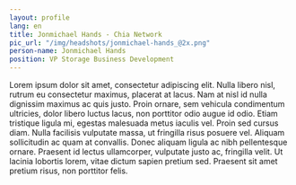 ```yaml
---
layout: profile
lang: en
title: Jonmichael Hands - Chia Network
pic_url: "/img/headshots/jonmichael-hands_@2x.png"
person-name: Jonmichael Hands
position: VP Storage Business Development
---
```


Lorem ipsum dolor sit amet, consectetur adipiscing elit. Nulla libero nisl, rutrum eu consectetur maximus, placerat at lacus. Nam at nisl id nulla dignissim maximus ac quis justo. Proin ornare, sem vehicula condimentum ultricies, dolor libero luctus lacus, non porttitor odio augue id odio. Etiam tristique ligula mi, egestas malesuada metus iaculis vel. Proin sed cursus diam. Nulla facilisis vulputate massa, ut fringilla risus posuere vel. Aliquam sollicitudin ac quam at convallis. Donec aliquam ligula ac nibh pellentesque ornare. Praesent id lectus ullamcorper, vulputate justo ac, fringilla velit. Ut lacinia lobortis lorem, vitae dictum sapien pretium sed. Praesent sit amet pretium risus, non porttitor felis.